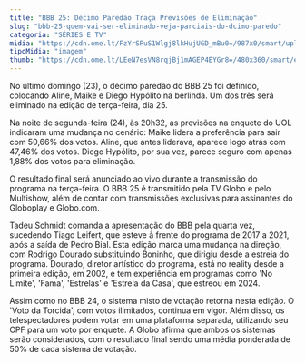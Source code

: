```yaml
---
title: "BBB 25: Décimo Paredão Traça Previsões de Eliminação"
slug: "bbb-25-quem-vai-ser-eliminado-veja-parciais-do-dcimo-paredo"
categoria: "SÉRIES E TV"
midia: "https://cdn.ome.lt/FzYrSPuS1Wlgj8lkHujUGD_mBu0=/987x0/smart/uploads/conteudo/fotos/bbb25-aline-maike-diego-10-parciais.jpg"
tipoMidia: "imagem"
thumb: "https://cdn.ome.lt/LEeN7esVN8rqjBj1mAGEP4EYGr8=/480x360/smart/extras/conteudos/bbb25-maike-10-parciais-peq.jpg"
---
```


No último domingo (23), o décimo paredão do BBB 25 foi definido, colocando Aline, Maike e Diego Hypólito na berlinda. Um dos três será eliminado na edição de terça-feira, dia 25. 

Na noite de segunda-feira (24), às 20h32, as previsões na enquete do UOL indicaram uma mudança no cenário: Maike lidera a preferência para sair com 50,66% dos votos. Aline, que antes liderava, aparece logo atrás com 47,46% dos votos. Diego Hypólito, por sua vez, parece seguro com apenas 1,88% dos votos para eliminação.

O resultado final será anunciado ao vivo durante a transmissão do programa na terça-feira. O BBB 25 é transmitido pela TV Globo e pelo Multishow, além de contar com transmissões exclusivas para assinantes do Globoplay e Globo.com.

Tadeu Schmidt comanda a apresentação do BBB pela quarta vez, sucedendo Tiago Leifert, que esteve à frente do programa de 2017 a 2021, após a saída de Pedro Bial. Esta edição marca uma mudança na direção, com Rodrigo Dourado substituindo Boninho, que dirigiu desde a estreia do programa. Dourado, diretor artístico do programa, está no reality desde a primeira edição, em 2002, e tem experiência em programas como 'No Limite', 'Fama', 'Estrelas' e 'Estrela da Casa', que estreou em 2024.

Assim como no BBB 24, o sistema misto de votação retorna nesta edição. O 'Voto da Torcida', com votos ilimitados, continua em vigor. Além disso, os telespectadores podem votar em uma plataforma separada, utilizando seu CPF para um voto por enquete. A Globo afirma que ambos os sistemas serão considerados, com o resultado final sendo uma média ponderada de 50% de cada sistema de votação.